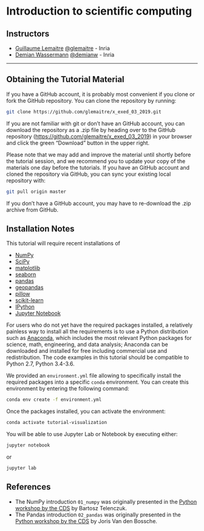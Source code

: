 Introduction to scientific computing
====================================

Instructors
-----------

- [Guillaume Lemaitre](https://glemaitre.github.io/)  [@glemaitre](https://github.com/glemaitre) - Inria
- [Demian Wassermann](http://pages.saclay.inria.fr/demian.wassermann/)  [@demianw](https://github.com/demianw) - Inria

---

Obtaining the Tutorial Material
--------------------------------

If you have a GitHub account, it is probably most convenient if you clone or
fork the GitHub repository. You can clone the repository by running:

```bash
git clone https://github.com/glemaitre/x_exed_03_2019.git
```

If you are not familiar with git or don’t have an
GitHub account, you can download the repository as a .zip file by heading over
to the GitHub repository (https://github.com/glemaitre/x_exed_03_2019) in
your browser and click the green “Download” button in the upper right.

Please note that we may add and improve the material until shortly before the
tutorial session, and we recommend you to update your copy of the materials one
day before the tutorials. If you have an GitHub account and cloned the
repository via GitHub, you can sync your existing local repository with:

```bash
git pull origin master
```

If you don’t have a GitHub account, you may have to re-download the .zip
archive from GitHub.


Installation Notes
------------------

This tutorial will require recent installations of

- [NumPy](http://www.numpy.org)
- [SciPy](http://www.scipy.org)
- [matplotlib](http://matplotlib.org)
- [seaborn](https://seaborn.pydata.org/)
- [pandas](http://pandas.pydata.org)
- [geopandas](http://geopandas.org/)
- [pillow](https://python-pillow.org)
- [scikit-learn](http://scikit-learn.org/stable/)
- [IPython](http://ipython.readthedocs.org/en/stable/)
- [Jupyter Notebook](http://jupyter.org)

For users who do not yet have the required packages installed, a relatively
painless way to install all the requirements is to use a Python distribution
such as [Anaconda](https://www.anaconda.com/download/ "Anaconda"), which includes
the most relevant Python packages for science, math, engineering, and
data analysis; Anaconda can be downloaded and installed for free
including commercial use and redistribution.
The code examples in this tutorial should be compatible to Python 2.7,
Python 3.4-3.6.

We provided an `environment.yml` file allowing to specifically install
the required packages into a specific `conda` environment. You can
create this environment by entering the following command:

``` bash
conda env create -f environment.yml
```

Once the packages installed, you can activate the environment:

``` bash
conda activate tutorial-visualization
```

You will be able to use Jupyter Lab or Notebook by executing either:

``` bash
jupyter notebook
```

or 

``` bash
jupyter lab
```

References
----------

* The NumPy introduction `01_numpy` was originally presented in the [Python workshop by the CDS](https://github.com/paris-saclay-cds/python-workshop/tree/master/Day_1_Scientific_Python) by Bartosz Telenczuk.
* The Pandas introduction `02_pandas` was originally presented in the [Python workshop by the CDS](https://github.com/paris-saclay-cds/python-workshop/tree/master/Day_1_Scientific_Python) by Joris Van den Bossche.

